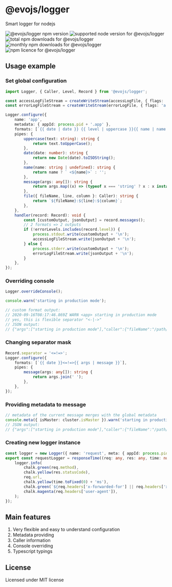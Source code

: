 # @evojs/logger

Smart logger for nodejs

![@evojs/logger npm version](https://img.shields.io/npm/v/@evojs/logger.svg) ![supported node version for @evojs/logger](https://img.shields.io/node/v/@evojs/logger.svg) ![total npm downloads for @evojs/logger](https://img.shields.io/npm/dt/@evojs/logger.svg) ![monthly npm downloads for @evojs/logger](https://img.shields.io/npm/dm/@evojs/logger.svg) ![npm licence for @evojs/logger](https://img.shields.io/npm/l/@evojs/logger.svg)

## Usage example

### Set global configuration

```typescript
import Logger, { Caller, Level, Record } from '@evojs/logger';

const accessLogFileStream = createWriteStream(accessLogFile, { flags: 'a' });
const errorLogFileStream = createWriteStream(errorLogFile, { flags: 'a' });

Logger.configure({
	name: 'app',
	metadata: { appId: process.pid + '.app' },
	formats: [`{{ date | date }} {{ level | uppercase }}{{ name | name }} {{ args | message }}<-|->{{ caller | file }}`, 'json'],
	pipes: {
		uppercase(text: string): string {
			return text.toUpperCase();
		},
		date(date: number): string {
			return new Date(date).toISOString();
		},
		name(name: string | undefined): string {
			return name ? ` <${name}>` : '';
		},
		message(args: any[]): string {
			return args.map((x) => (typeof x === 'string' ? x : x instanceof Error ? x.stack : inspect(x, false, null, false))).join('\n');
		},
		file({ fileName, line, column }: Caller): string {
			return `${fileName}:${line}:${column}`;
		},
	},
	handler(record: Record): void {
		const [customOutput, jsonOutput] = record.messages();
		// 2 formats => 2 outputs
		if (!errorLevels.includes(record.level)) {
			process.stdout.write(customOutput + '\n');
			accessLogFileStream.write(jsonOutput + '\n');
		} else {
			process.stderr.write(customOutput + '\n');
			errorLogFileStream.write(jsonOutput + '\n');
		}
	},
});
```

### Overriding console

```typescript
Logger.overrideConsole();

console.warn('starting in production mode');

// custom format output:
// 2020-09-16T08:17:46.869Z WARN <app> starting in production mode                                        /path/to/project/index.ts:45:17
// yes, this is flexible separator "<-|->"
// JSON output:
// {"args":["starting in production mode"],"caller":{"fileName":"/path/to/project/index.ts","methodName":"","functionName":"","typeName":"Object","line":45,"column":17,"evalOrigin":"","isToplevel":false,"isEval":false,"isNative":false,"isConstructor":false},"date":1600244266869,"level":"debug","metadata":{"appId":"12345.app"},"name":"app"}
```

### Changing separator mask

```typescript
Record.separator = '<=!=>';
Logger.configure({
	formats: [`{{ date }}<=!=>{{ args | message }}`],
	pipes: {
		message(args: any[]): string {
			return args.join(' ');
		},
	},
});
```

### Providing metadata to message

```typescript
// metadata of the current message merges with the global metadata
console.meta({ isMaster: cluster.isMaster }).warn('starting in production mode');
// JSON output:
// {"args":["starting in production mode"],"caller":{"fileName":"/path/to/project/index.ts","methodName":"","functionName":"","typeName":"Object","line":45,"column":17,"evalOrigin":"","isToplevel":false,"isEval":false,"isNative":false,"isConstructor":false},"date":1600244266869,"level":"debug","metadata":{"appId":"12345.app","isMaster":true},"name":"app"}
```

### Creating new logger instance

```typescript
const logger = new Logger({ name: 'request', meta: { appId: process.pid + '.app' } });
export const requestLogger = responseTime((req: any, res: any, time: number) => {
	logger.info(
		chalk.green(req.method),
		chalk.yellow(res.statusCode),
		req.url,
		chalk.yellow(time.toFixed(0) + 'ms'),
		chalk.green(`${req.headers['x-forwarded-for'] || req.headers['x-real-ip'] || req.connection.remoteAddress}`),
		chalk.magenta(req.headers['user-agent']),
	);
});
```

## Main features

1. Very flexible and easy to understand configuration
2. Metadata providing
3. Caller information
4. Console overriding
5. Typescript typings

## License

Licensed under MIT license
